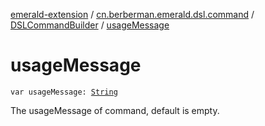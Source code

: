[emerald-extension](../../index.md) / [cn.berberman.emerald.dsl.command](../index.md) / [DSLCommandBuilder](index.md) / [usageMessage](.)

# usageMessage

`var usageMessage: `[`String`](https://kotlinlang.org/api/latest/jvm/stdlib/kotlin/-string/index.html)

The usageMessage of command, default is empty.

